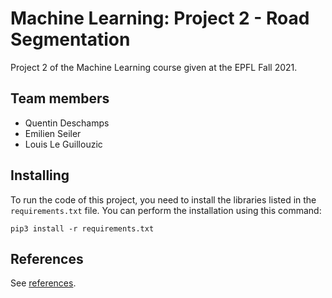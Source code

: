 # Machine Learning: Project 2 - Road Segmentation

Project 2 of the Machine Learning course given at the EPFL Fall 2021.

## Team members

- Quentin Deschamps
- Emilien Seiler
- Louis Le Guillouzic

## Installing

To run the code of this project, you need to install the libraries listed in
the `requirements.txt` file. You can perform the installation using this
command:
```
pip3 install -r requirements.txt
```

## References

See [references](references.md).
